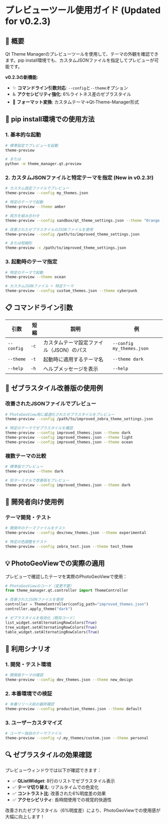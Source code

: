# プレビューツール使用ガイド (Updated for v0.2.3)

## 📖 概要

Qt Theme Managerのプレビューツールを使用して、テーマの外観を確認できます。pip install環境でも、カスタムJSONファイルを指定してプレビューが可能です。

**v0.2.3の新機能:**
- ✨ **コマンドライン引数対応**: `--config`と`--theme`オプション
- ♿ **アクセシビリティ強化**: 6%ライトネス差のゼブラスタイル
- 🔄 **フォーマット変換**: カスタムテーマ→Qt-Theme-Manager形式

## 🚀 pip install環境での使用方法

### 1. 基本的な起動

```bash
# 標準設定でプレビューを起動
theme-preview

# または
python -m theme_manager.qt.preview
```

### 2. カスタムJSONファイルと特定テーマを指定 (New in v0.2.3!)

```bash
# カスタム設定ファイルでプレビュー
theme-preview --config my_themes.json

# 特定のテーマで起動
theme-preview --theme amber

# 両方を組み合わせ
theme-preview --config sandbox/qt_theme_settings.json --theme "Orange (Improved)"
```

```bash
# 改善されたゼブラスタイルのJSONファイルを使用
theme-preview --config /path/to/improved_theme_settings.json

# または短縮形
theme-preview -c /path/to/improved_theme_settings.json
```

### 3. 起動時のテーマ指定

```bash
# 特定のテーマで起動
theme-preview --theme ocean

# カスタムJSONファイル + 特定テーマ
theme-preview --config custom_themes.json --theme cyberpunk
```

## 📋 コマンドライン引数

| 引数 | 短縮 | 説明 | 例 |
|------|------|------|-----|
| `--config` | `-c` | カスタムテーマ設定ファイル（JSON）のパス | `--config my_themes.json` |
| `--theme` | `-t` | 起動時に適用するテーマ名 | `--theme dark` |
| `--help` | `-h` | ヘルプメッセージを表示 | `--help` |

## 🎨 ゼブラスタイル改善版の使用例

### 改善されたJSONファイルでプレビュー

```bash
# PhotoGeoView用に最適化されたゼブラスタイルをプレビュー
theme-preview --config /path/to/improved_zebra_theme_settings.json

# 特定のテーマでゼブラスタイルを確認
theme-preview --config improved_themes.json --theme dark
theme-preview --config improved_themes.json --theme light
theme-preview --config improved_themes.json --theme ocean
```

### 複数テーマの比較

```bash
# 標準版でプレビュー
theme-preview --theme dark

# 別ターミナルで改善版をプレビュー
theme-preview --config improved_themes.json --theme dark
```

## 🔧 開発者向け使用例

### テーマ開発・テスト

```bash
# 開発中のテーマファイルをテスト
theme-preview --config dev/new_themes.json --theme experimental

# 特定の色調整をテスト
theme-preview --config zebra_test.json --theme test_theme
```

## 💡 PhotoGeoViewでの実際の適用

プレビューで確認したテーマを実際のPhotoGeoViewで使用：

```python
# PhotoGeoViewのコード（変更不要）
from theme_manager.qt.controller import ThemeController

# 改善されたJSONファイルを使用
controller = ThemeController(config_path="improved_themes.json")
controller.apply_theme("dark")

# ゼブラスタイルを有効化（既存コード）
list_widget.setAlternatingRowColors(True)
tree_widget.setAlternatingRowColors(True)
table_widget.setAlternatingRowColors(True)
```

## 🎯 利用シナリオ

### 1. **開発・テスト環境**
```bash
# 開発版テーマの確認
theme-preview --config dev_themes.json --theme new_design
```

### 2. **本番環境での検証**
```bash
# 本番リリース前の最終確認
theme-preview --config production_themes.json --theme default
```

### 3. **ユーザーカスタマイズ**
```bash
# ユーザー独自のテーマファイル
theme-preview --config ~/.my_themes/custom.json --theme personal
```

## 🔍 ゼブラスタイルの効果確認

プレビューウィンドウでは以下が確認できます：

- ✅ **QListWidget**: 8行のリストでゼブラスタイル表示
- ✅ **テーマ切り替え**: リアルタイムでの色変化
- ✅ **コントラスト比**: 改善された6%明度差の効果
- ✅ **アクセシビリティ**: 長時間使用での視覚的快適性

改善されたゼブラスタイル（6%明度差）により、PhotoGeoViewでの使用感が大幅に向上します！
